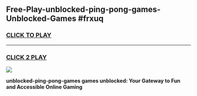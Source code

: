 
## Free-Play-unblocked-ping-pong-games-Unblocked-Games #frxuq
<h3>
<a href="https://news.freeplayer.one?title=unblocked-ping-pong-games&ref=8M">CLICK TO PLAY</a></h3>
<hr>

<h3>
<a href="https://news.freeplayer.one?title=unblocked-ping-pong-games&ref=8M">CLICK 2 PLAY</a>
  
</h3>

<a href="https://news.freeplayer.one?title=unblocked-ping-pong-games&ref=8M"><img src="https://clearcache.store/games.png"></a>


**unblocked-ping-pong-games games unblocked: Your Gateway to Fun and Accessible Online Gaming**
